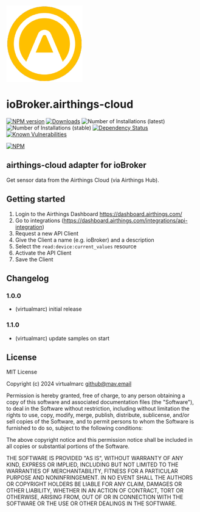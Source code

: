 ![Logo](admin/airthings-cloud.png)

# ioBroker.airthings-cloud

[![NPM version](http://img.shields.io/npm/v/iobroker.airthings-cloud.svg)](https://www.npmjs.com/package/iobroker.airthings-cloud)
[![Downloads](https://img.shields.io/npm/dm/iobroker.airthings-cloud.svg)](https://www.npmjs.com/package/iobroker.airthings-cloud)
![Number of Installations (latest)](http://iobroker.live/badges/airthings-cloud-installed.svg)
![Number of Installations (stable)](http://iobroker.live/badges/airthings-cloud-stable.svg)
[![Dependency Status](https://img.shields.io/david/virtualmarc/iobroker.airthings-cloud.svg)](https://david-dm.org/virtualmarc/iobroker.airthings-cloud)
[![Known Vulnerabilities](https://snyk.io/test/github/virtualmarc/ioBroker.airthings-cloud/badge.svg)](https://snyk.io/test/github/virtualmarc/ioBroker.airthings-cloud)

[![NPM](https://nodei.co/npm/iobroker.airthings-cloud.png?downloads=true)](https://nodei.co/npm/iobroker.airthings-cloud/)

## airthings-cloud adapter for ioBroker

Get sensor data from the Airthings Cloud (via Airthings Hub).

## Getting started

1. Login to the Airthings Dashboard https://dashboard.airthings.com/
2. Go to integrations (https://dashboard.airthings.com/integrations/api-integration)
3. Request a new API Client
4. Give the Client a name (e.g. ioBroker) and a description
5. Select the `read:device:current_values` resource
6. Activate the API Client
7. Save the Client

## Changelog

### 1.0.0

* (virtualmarc) initial release

### 1.1.0

* (virtualmarc) update samples on start

## License

MIT License

Copyright (c) 2024 virtualmarc <github@mav.email>

Permission is hereby granted, free of charge, to any person obtaining a copy
of this software and associated documentation files (the "Software"), to deal
in the Software without restriction, including without limitation the rights
to use, copy, modify, merge, publish, distribute, sublicense, and/or sell
copies of the Software, and to permit persons to whom the Software is
furnished to do so, subject to the following conditions:

The above copyright notice and this permission notice shall be included in all
copies or substantial portions of the Software.

THE SOFTWARE IS PROVIDED "AS IS", WITHOUT WARRANTY OF ANY KIND, EXPRESS OR
IMPLIED, INCLUDING BUT NOT LIMITED TO THE WARRANTIES OF MERCHANTABILITY,
FITNESS FOR A PARTICULAR PURPOSE AND NONINFRINGEMENT. IN NO EVENT SHALL THE
AUTHORS OR COPYRIGHT HOLDERS BE LIABLE FOR ANY CLAIM, DAMAGES OR OTHER
LIABILITY, WHETHER IN AN ACTION OF CONTRACT, TORT OR OTHERWISE, ARISING FROM,
OUT OF OR IN CONNECTION WITH THE SOFTWARE OR THE USE OR OTHER DEALINGS IN THE
SOFTWARE.
